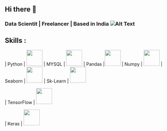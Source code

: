 ## Hi there 👋

### Data Scientit | Freelancer  |    Based in India ![Alt Text](https://flagcdn.com/16x12/in.png "India")
### 

## Skills :
| Python | <img src="https://cdn.svgporn.com/logos/python.svg" width="50" height="50"> 
| MYSQL | <img src="https://cdn.svgporn.com/logos/mysql.svg" width="50" height="50">
| Pandas |<img src="https://upload.wikimedia.org/wikipedia/commons/thumb/e/ed/Pandas_logo.svg/1200px-Pandas_logo.svg.png" width="50" height="50">
| Numpy | <img src="https://cdn.svgporn.com/logos/numpy.svg" width="50" height="50">
| Seaborn | <img src="https://cdn.svgporn.com/logos/seaborn.svg" width="50" height="50">
| Sk-Learn | <img src="https://scikit-learn.org/stable/_static/scikit-learn-logo-small.png" width="50" height="50">
<!-- Increase space -->
| TensorFlow | <img src="https://cdn.svgporn.com/logos/tensorflow.svg" width="50" height="50">

| Keras | <img src="https://upload.wikimedia.org/wikipedia/commons/thumb/a/ae/Keras_logo.svg/1200px-Keras_logo.svg.png" width="50" height="50">





<!--
[![scikit-learn logo](https://scikit-learn.org/stable/_static/scikit-learn-logo-small.png)](https://scikit-learn.org/stable/)

<img src="https://cdn.svgporn.com/logos/docker-icon.svg" width="50" height="50">
<img src="https://cdn.svgporn.com/logos/hadoop.svg" width="50" height="50">
<img src="https://cdn.svgporn.com/logos/machine-learning.svg" width="50" height="50">
<img src="https://cdn.svgporn.com/logos/deep-learning.svg" width="50" height="50">
<img src="https://cdn.svgporn.com/logos/natural-language-processing.svg" width="50" height="50">
<img src="https://cdn.svgporn.com/logos/apache-spark.svg" width="50" height="50">
<img src="https://cdn.svgporn.com/logos/scipy.svg" width="50" height="50">
<img src="https://cdn.svgporn.com/logos/autocad.svg" width="50" height="50">
<img src="https://cdn.svgporn.com/logos/solidworks.svg" width="50" height="50">
<img src="https://cdn.svgporn.com/logos/microsoft-excel.svg" width="50" height="50">
**Amritrajdubey/Amritrajdubey** is a ✨ _special_ ✨ repository because its `README.md` (this file) appears on your GitHub profile.

Here are some ideas to get you started:
- 🔭 I’m currently working on ...
- 🌱 I’m currently learning ...
- 👯 I’m looking to collaborate on ...
- 🤔 I’m looking for help with ...
- 💬 Ask me about ...
- 📫 How to reach me: ...
- 😄 Pronouns: ...
- ⚡ Fun fact: ...
-->
